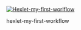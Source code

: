 [![Hexlet-my-first-worlflow](https://github.com/sergdemc/hexlet-my-first-workflow/actions/workflows/hexlet-my-first-workflow.yml/badge.svg)](https://github.com/sergdemc/hexlet-my-first-workflow/actions/workflows/hexlet-my-first-workflow.yml)

hexlet-my-first-workflow
